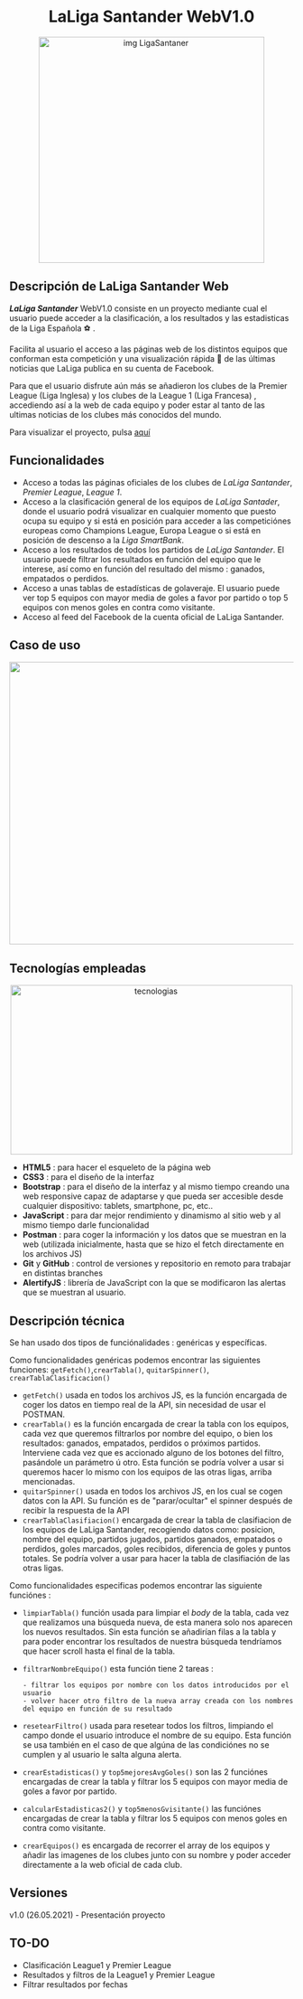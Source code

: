 <h1 align="center">LaLiga Santander WebV1.0</h1>

<p align="center">
      <img src="https://user-images.githubusercontent.com/81650755/119345741-9a51c380-bc99-11eb-90b3-9341beaf8d29.jpg" alt="img LigaSantaner" width="400px" height="400px">
</p>

## Descripción de LaLiga Santander Web
 ***LaLiga Santander***  WebV1.0 consiste en un proyecto mediante cual el usuario puede acceder a la clasificación, a los resultados y las estadisticas de la Liga Española :soccer: . 

Facilita al usuario el acceso a las páginas web de los distintos equipos que conforman esta competición y una visualización rápida :eyes: de las últimas noticias que LaLiga publica en su cuenta de Facebook.

Para que el usuario disfrute aún más se añadieron los clubes de la Premier League (Liga Inglesa) y los clubes de la League 1 (Liga Francesa) , accediendo así a la web de cada equipo y poder estar al tanto de las ultimas noticias de los clubes más conocidos del mundo. 

Para visualizar el proyecto, pulsa [aquí](http://resultados-liga.netlify.app)

## Funcionalidades

- Acceso a todas las páginas oficiales de los clubes de *LaLiga Santander*, *Premier League*, *League 1*.
- Acceso a la clasificación general de los equipos de *LaLiga Santader*, donde el usuario podrá visualizar en cualquier momento que puesto ocupa su equipo y si está en posición para acceder a las competiciónes europeas como Champions League, Europa League o si está en posición de descenso a la *Liga SmartBank*.
- Acceso a los resultados de todos los partidos de *LaLiga Santander*. El usuario puede filtrar los resultados en función del equipo que le interese, así como en función del resultado del mismo : ganados, empatados o perdidos.
- Acceso a unas tablas de estadísticas de golaveraje. El usuario puede ver top 5 equipos con mayor media de goles a favor por partido o top 5 equipos con menos goles en contra como visitante.
- Acceso al feed del Facebook de la cuenta oficial de LaLiga Santander.


## Caso de uso

<img src="https://user-images.githubusercontent.com/81650755/119474401-64214c00-bd4c-11eb-8a9c-b1efb5c5bd58.png" width="800" height="500">


## Tecnologías empleadas
<p align="center">
      <img src="https://user-images.githubusercontent.com/81650755/119335963-4c36c300-bc8d-11eb-9ef7-9d256827dcba.jpg" alt="tecnologias" width="500" height="300">
 </p>

- **HTML5** : para hacer el esqueleto de la página web
- **CSS3** : para el diseño de la interfaz
- **Bootstrap** : para el diseño de la interfaz y al mismo tiempo creando una web responsive capaz de adaptarse y que pueda ser accesible desde cualquier dispositivo: tablets, smartphone, pc, etc.. 
- **JavaScript** : para dar mejor rendimiento y dinamismo al sitio web y al mismo tiempo darle funcionalidad
- **Postman** : para coger la información y los datos que se muestran en la  web (utilizada inicialmente, hasta que se hizo el fetch directamente en los archivos JS)
- **Git** y **GitHub** : control de versiones y repositorio en remoto para trabajar en distintas branches
- **AlertifyJS** : librería de JavaScript con la que se modificaron las alertas que se muestran al usuario.

## Descripción técnica 

Se han usado dos tipos de funciónalidades : genéricas y específicas.

Como funcionalidades genéricas podemos encontrar las siguientes funciones: `getFetch()`,`crearTabla()`, `quitarSpinner()`, `crearTablaClasificacion()`
- `getFetch()` usada en todos los archivos JS, es la función encargada de coger los datos en tiempo real de la API, sin necesidad de usar el POSTMAN.
- `crearTabla()` es la función encargada de crear la tabla con los equipos, cada vez que queremos filtrarlos por nombre del equipo, o bien los resultados: ganados, empatados, perdidos o próximos partidos. Interviene cada vez que es accionado alguno de los botones del filtro, pasándole un parámetro ú otro. Esta función se podría volver a usar si queremos hacer lo mismo con los equipos de las otras ligas, arriba mencionadas.
- `quitarSpinner()` usada en todos los archivos JS, en los cual se cogen datos con la API. Su función es de "parar/ocultar" el spinner después de recibir la respuesta de la API
- `crearTablaClasifiacion()` encargada de crear la tabla de clasifiacion de los equipos de LaLiga Santander, recogiendo datos como: posicion, nombre del equipo, partidos jugados, partidos ganados, empatados o perdidos, goles marcados, goles recibidos, diferencia de goles y puntos totales. Se podría volver a usar para hacer la tabla de clasifiación de las otras ligas.

Como funcionalidades especificas podemos encontrar las siguiente funciónes : 
- `limpiarTabla()` función usada para limpiar el *body* de la tabla, cada vez que realizamos una búsqueda nueva, de esta manera solo nos aparecen los nuevos resultados. Sin esta función se añadirían filas a la tabla y para poder encontrar los resultados de nuestra búsqueda tendríamos que hacer scroll hasta el final de la tabla. 
- `filtrarNombreEquipo()` esta función tiene 2 tareas : 

      - filtrar los equipos por nombre con los datos introducidos por el usuario
      - volver hacer otro filtro de la nueva array creada con los nombres del equipo en función de su resultado
   
- `resetearFiltro()` usada para resetear todos los filtros, limpiando el campo donde el usuario introduce el nombre de su equipo. Esta función se usa también en el caso de que algúna de las condiciónes no se cumplen y al usuario le salta alguna alerta. 
- `crearEstadisticas()` y `top5mejoresAvgGoles()` son las 2 funciónes encargadas de crear la tabla y filtrar los 5 equipos con mayor media de goles a favor por partido.
- `calcularEstadisticas2()` y `top5menosGvisitante()` las funciónes encargadas de crear la tabla y filtrar los 5 equipos con menos goles en contra como visitante.
- `crearEquipos()` es encargada de recorrer el array de los equipos y añadir las imagenes de los clubes junto con su nombre y poder acceder directamente a la web oficial de cada club.

## Versiones
v1.0 (26.05.2021) - Presentación proyecto

## TO-DO
- Clasificación League1 y Premier League
- Resultados y filtros de la League1 y Premier League
- Filtrar resultados por fechas

